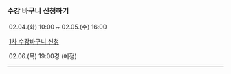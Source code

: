 ### 수강 바구니 신청하기

 02.04.(화) 10:00 ~ 02.05.(수) 16:00

 [1차 수강바구니 신청](https://m.kku.ac.kr/user/boardList.do?command=view2&boardId=1489&boardSeq=119090&categoryId=&categoryDepth=&id=wwwkr_070102000000&siteId=wwwkr&codyMenuSeq=)

 02.06.(목) 19:00경 (예정)

 
---


